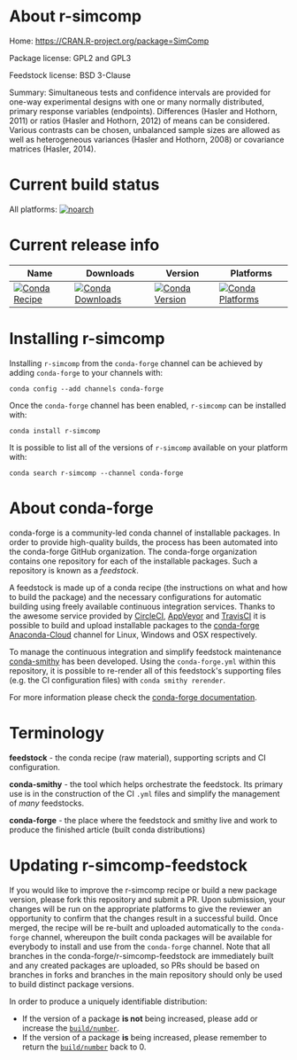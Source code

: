 About r-simcomp
===============

Home: https://CRAN.R-project.org/package=SimComp

Package license: GPL2 and GPL3

Feedstock license: BSD 3-Clause

Summary: Simultaneous tests and confidence intervals are provided for one-way experimental designs with one or many normally distributed, primary response variables (endpoints). Differences (Hasler and Hothorn, 2011) or ratios (Hasler and Hothorn, 2012) of means can be considered. Various contrasts can be chosen, unbalanced sample sizes are allowed as well as heterogeneous variances (Hasler and Hothorn, 2008) or covariance matrices (Hasler, 2014).



Current build status
====================

All platforms:
[![noarch](https://img.shields.io/circleci/project/github/conda-forge/r-simcomp-feedstock/master.svg?label=noarch)](https://circleci.com/gh/conda-forge/r-simcomp-feedstock)

Current release info
====================

| Name | Downloads | Version | Platforms |
| --- | --- | --- | --- |
| [![Conda Recipe](https://img.shields.io/badge/recipe-r--simcomp-green.svg)](https://anaconda.org/conda-forge/r-simcomp) | [![Conda Downloads](https://img.shields.io/conda/dn/conda-forge/r-simcomp.svg)](https://anaconda.org/conda-forge/r-simcomp) | [![Conda Version](https://img.shields.io/conda/vn/conda-forge/r-simcomp.svg)](https://anaconda.org/conda-forge/r-simcomp) | [![Conda Platforms](https://img.shields.io/conda/pn/conda-forge/r-simcomp.svg)](https://anaconda.org/conda-forge/r-simcomp) |

Installing r-simcomp
====================

Installing `r-simcomp` from the `conda-forge` channel can be achieved by adding `conda-forge` to your channels with:

```
conda config --add channels conda-forge
```

Once the `conda-forge` channel has been enabled, `r-simcomp` can be installed with:

```
conda install r-simcomp
```

It is possible to list all of the versions of `r-simcomp` available on your platform with:

```
conda search r-simcomp --channel conda-forge
```


About conda-forge
=================

conda-forge is a community-led conda channel of installable packages.
In order to provide high-quality builds, the process has been automated into the
conda-forge GitHub organization. The conda-forge organization contains one repository
for each of the installable packages. Such a repository is known as a *feedstock*.

A feedstock is made up of a conda recipe (the instructions on what and how to build
the package) and the necessary configurations for automatic building using freely
available continuous integration services. Thanks to the awesome service provided by
[CircleCI](https://circleci.com/), [AppVeyor](https://www.appveyor.com/)
and [TravisCI](https://travis-ci.org/) it is possible to build and upload installable
packages to the [conda-forge](https://anaconda.org/conda-forge)
[Anaconda-Cloud](https://anaconda.org/) channel for Linux, Windows and OSX respectively.

To manage the continuous integration and simplify feedstock maintenance
[conda-smithy](https://github.com/conda-forge/conda-smithy) has been developed.
Using the ``conda-forge.yml`` within this repository, it is possible to re-render all of
this feedstock's supporting files (e.g. the CI configuration files) with ``conda smithy rerender``.

For more information please check the [conda-forge documentation](https://conda-forge.org/docs/).

Terminology
===========

**feedstock** - the conda recipe (raw material), supporting scripts and CI configuration.

**conda-smithy** - the tool which helps orchestrate the feedstock.
                   Its primary use is in the construction of the CI ``.yml`` files
                   and simplify the management of *many* feedstocks.

**conda-forge** - the place where the feedstock and smithy live and work to
                  produce the finished article (built conda distributions)


Updating r-simcomp-feedstock
============================

If you would like to improve the r-simcomp recipe or build a new
package version, please fork this repository and submit a PR. Upon submission,
your changes will be run on the appropriate platforms to give the reviewer an
opportunity to confirm that the changes result in a successful build. Once
merged, the recipe will be re-built and uploaded automatically to the
`conda-forge` channel, whereupon the built conda packages will be available for
everybody to install and use from the `conda-forge` channel.
Note that all branches in the conda-forge/r-simcomp-feedstock are
immediately built and any created packages are uploaded, so PRs should be based
on branches in forks and branches in the main repository should only be used to
build distinct package versions.

In order to produce a uniquely identifiable distribution:
 * If the version of a package **is not** being increased, please add or increase
   the [``build/number``](https://conda.io/docs/user-guide/tasks/build-packages/define-metadata.html#build-number-and-string).
 * If the version of a package **is** being increased, please remember to return
   the [``build/number``](https://conda.io/docs/user-guide/tasks/build-packages/define-metadata.html#build-number-and-string)
   back to 0.
